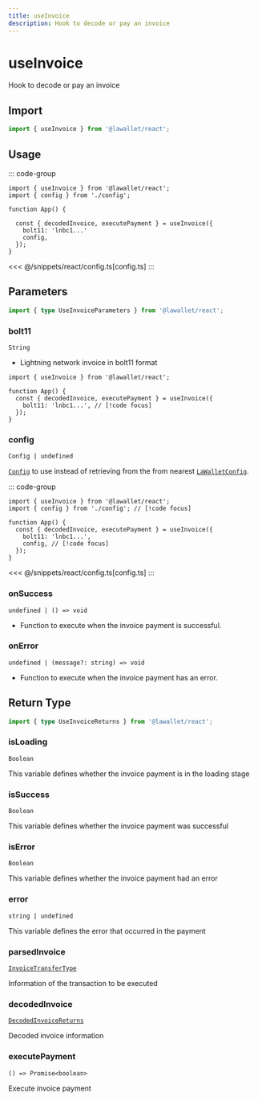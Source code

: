 ```yaml
---
title: useInvoice
description: Hook to decode or pay an invoice
---
```


# useInvoice

Hook to decode or pay an invoice

## Import

```ts
import { useInvoice } from '@lawallet/react';
```

## Usage

::: code-group

```tsx [index.tsx]
import { useInvoice } from '@lawallet/react';
import { config } from './config';

function App() {

  const { decodedInvoice, executePayment } = useInvoice({
    bolt11: 'lnbc1...'
    config,
  });
}
```

<<< @/snippets/react/config.ts[config.ts]
:::

## Parameters

```ts
import { type UseInvoiceParameters } from '@lawallet/react';
```

### bolt11

`String`

- Lightning network invoice in bolt11 format

```tsx [index.tsx]
import { useInvoice } from '@lawallet/react';

function App() {
  const { decodedInvoice, executePayment } = useInvoice({
    bolt11: 'lnbc1...', // [!code focus]
  });
}
```

### config

`Config | undefined`

[`Config`](/react/api/createConfig#config) to use instead of retrieving from the from nearest [`LaWalletConfig`](/react/api/LaWalletConfig).

::: code-group

```tsx [index.tsx]
import { useInvoice } from '@lawallet/react';
import { config } from './config'; // [!code focus]

function App() {
  const { decodedInvoice, executePayment } = useInvoice({
    bolt11: 'lnbc1...',
    config, // [!code focus]
  });
}
```

<<< @/snippets/react/config.ts[config.ts]
:::

### onSuccess

`undefined | () => void`

- Function to execute when the invoice payment is successful.

### onError

`undefined | (message?: string) => void`

- Function to execute when the invoice payment has an error.

## Return Type

```ts
import { type UseInvoiceReturns } from '@lawallet/react';
```

### isLoading

`Boolean`

This variable defines whether the invoice payment is in the loading stage

### isSuccess

`Boolean`

This variable defines whether the invoice payment was successful

### isError

`Boolean`

This variable defines whether the invoice payment had an error

### error

`string | undefined`

This variable defines the error that occurred in the payment

### parsedInvoice

[`InvoiceTransferType`](/react/api/glossary/types#invoicetransfertype)

Information of the transaction to be executed

### decodedInvoice

[`DecodedInvoiceReturns`](/react/api/glossary/types#decodedinvoicereturns)

Decoded invoice information

### executePayment

`() => Promise<boolean>`

Execute invoice payment
